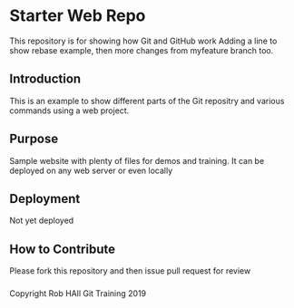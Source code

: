 # Starter Web Repo

This repository is for showing how Git and GitHub work
Adding a line to show rebase example, then more changes from myfeature branch too.

## Introduction

This is an example to show different parts of the Git repositry and various commands using a web project.

## Purpose

Sample website with plenty of files for demos and training. 
It can be deployed on any web server or even locally

## Deployment

Not yet deployed

## How to Contribute

Please fork this repository and then issue pull request for review

###

Copyright Rob HAll Git Training 2019